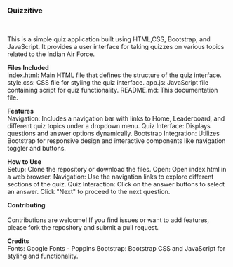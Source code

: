 <H3>Quizzitive</H3> </BR>

This is a simple quiz application built using HTML,CSS, Bootstrap, and JavaScript. It provides a user interface for taking quizzes on various topics related to the Indian Air Force.</BR>

<B>Files Included</B></BR>
index.html: Main HTML file that defines the structure of the quiz interface.
style.css: CSS file for styling the quiz interface.
app.js: JavaScript file containing script for quiz functionality.
README.md: This documentation file.


<B>Features</B></BR>
Navigation: Includes a navigation bar with links to Home, Leaderboard, and different quiz topics under a dropdown menu.
Quiz Interface: Displays questions and answer options dynamically.
Bootstrap Integration: Utilizes Bootstrap for responsive design and interactive components like navigation toggler and buttons.


<B>How to Use</B></BR>
Setup: Clone the repository or download the files.
Open: Open index.html in a web browser.
Navigation: Use the navigation links to explore different sections of the quiz.
Quiz Interaction: Click on the answer buttons to select an answer. Click "Next" to proceed to the next question.

<B>Contributing</B></BR></BR>
Contributions are welcome! If you find issues or want to add features, please fork the repository and submit a pull request.

<B>Credits</B></BR>
Fonts: Google Fonts - Poppins
Bootstrap: Bootstrap CSS and JavaScript for styling and functionality.
